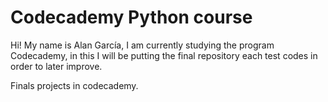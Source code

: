 # Codecademy Python course
Hi! My name is Alan García, I am currently studying the program Codecademy, in this I will be putting the final repository each test codes in order to later improve.

Finals projects in codecademy.
